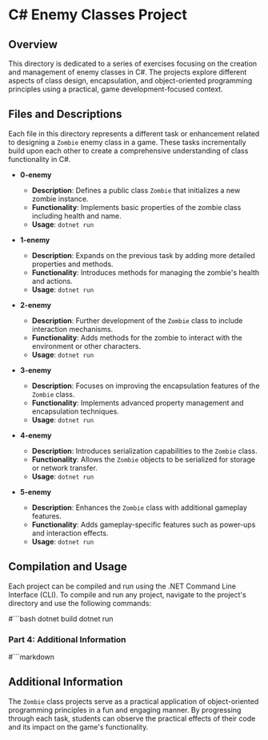 # C# Enemy Classes Project

## Overview

This directory is dedicated to a series of exercises focusing on the creation and management of enemy classes in C#. The projects explore different aspects of class design, encapsulation, and object-oriented programming principles using a practical, game development-focused context.

## Files and Descriptions

Each file in this directory represents a different task or enhancement related to designing a `Zombie` enemy class in a game. These tasks incrementally build upon each other to create a comprehensive understanding of class functionality in C#.

- **0-enemy**
  - **Description**: Defines a public class `Zombie` that initializes a new zombie instance.
  - **Functionality**: Implements basic properties of the zombie class including health and name.
  - **Usage**: `dotnet run`

- **1-enemy**
  - **Description**: Expands on the previous task by adding more detailed properties and methods.
  - **Functionality**: Introduces methods for managing the zombie's health and actions.
  - **Usage**: `dotnet run`

- **2-enemy**
  - **Description**: Further development of the `Zombie` class to include interaction mechanisms.
  - **Functionality**: Adds methods for the zombie to interact with the environment or other characters.
  - **Usage**: `dotnet run`

- **3-enemy**
  - **Description**: Focuses on improving the encapsulation features of the `Zombie` class.
  - **Functionality**: Implements advanced property management and encapsulation techniques.
  - **Usage**: `dotnet run`

- **4-enemy**
  - **Description**: Introduces serialization capabilities to the `Zombie` class.
  - **Functionality**: Allows the `Zombie` objects to be serialized for storage or network transfer.
  - **Usage**: `dotnet run`

- **5-enemy**
  - **Description**: Enhances the `Zombie` class with additional gameplay features.
  - **Functionality**: Adds gameplay-specific features such as power-ups and interaction effects.
  - **Usage**: `dotnet run`

## Compilation and Usage

Each project can be compiled and run using the .NET Command Line Interface (CLI). To compile and run any project, navigate to the project's directory and use the following commands:

#```bash
dotnet build
dotnet run


### Part 4: Additional Information
#```markdown
## Additional Information

The `Zombie` class projects serve as a practical application of object-oriented programming principles in a fun and engaging manner. By progressing through each task, students can observe the practical effects of their code and its impact on the game's functionality.
